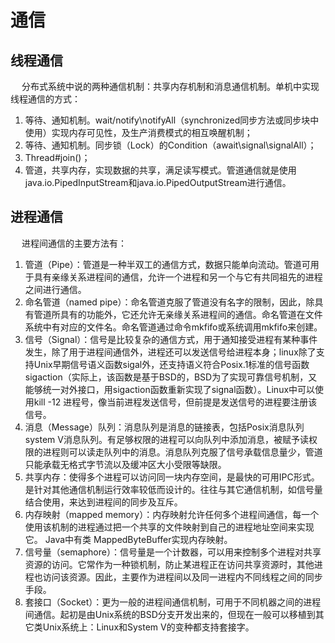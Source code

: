 

# 通信
## 线程通信 
&emsp; 分布式系统中说的两种通信机制：共享内存机制和消息通信机制。单机中实现线程通信的方式：  
1. 等待、通知机制。wait/notify\notifyAll（synchronized同步方法或同步块中使用）实现内存可见性，及生产消费模式的相互唤醒机制；  
2. 等待、通知机制。同步锁（Lock）的Condition（await\signal\signalAll）；  
3. Thread#join()；  
4. 管道，共享内存，实现数据的共享，满足读写模式。管道通信就是使用java.io.PipedInputStream和java.io.PipedOutputStream进行通信。

## 进程通信  
&emsp; 进程间通信的主要方法有：  
1. 管道（Pipe）：管道是一种半双工的通信方式，数据只能单向流动。管道可用于具有亲缘关系进程间的通信，允许一个进程和另一个与它有共同祖先的进程之间进行通信。   
2. 命名管道（named pipe）：命名管道克服了管道没有名字的限制，因此，除具有管道所具有的功能外，它还允许无亲缘关系进程间的通信。命名管道在文件系统中有对应的文件名。命名管道通过命令mkfifo或系统调用mkfifo来创建。   
3. 信号（Signal）：信号是比较复杂的通信方式，用于通知接受进程有某种事件发生，除了用于进程间通信外，进程还可以发送信号给进程本身；linux除了支持Unix早期信号语义函数sigal外，还支持语义符合Posix.1标准的信号函数sigaction（实际上，该函数是基于BSD的，BSD为了实现可靠信号机制，又能够统一对外接口，用sigaction函数重新实现了signal函数）。Linux中可以使用kill -12 进程号，像当前进程发送信号，但前提是发送信号的进程要注册该信号。   
4. 消息（Message）队列：消息队列是消息的链接表，包括Posix消息队列system V消息队列。有足够权限的进程可以向队列中添加消息，被赋予读权限的进程则可以读走队列中的消息。消息队列克服了信号承载信息量少，管道只能承载无格式字节流以及缓冲区大小受限等缺限。 
5. 共享内存：使得多个进程可以访问同一块内存空间，是最快的可用IPC形式。是针对其他通信机制运行效率较低而设计的。往往与其它通信机制，如信号量结合使用，来达到进程间的同步及互斥。   
6. 内存映射（mapped memory）：内存映射允许任何多个进程间通信，每一个使用该机制的进程通过把一个共享的文件映射到自己的进程地址空间来实现它。 Java中有类 MappedByteBuffer实现内存映射。  
7. 信号量（semaphore）：信号量是一个计数器，可以用来控制多个进程对共享资源的访问。它常作为一种锁机制，防止某进程正在访问共享资源时，其他进程也访问该资源。因此，主要作为进程间以及同一进程内不同线程之间的同步手段。  
8. 套接口（Socket）：更为一般的进程间通信机制，可用于不同机器之间的进程间通信。起初是由Unix系统的BSD分支开发出来的，但现在一般可以移植到其它类Unix系统上：Linux和System V的变种都支持套接字。  




